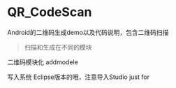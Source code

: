                  

# QR_CodeScan
Android的二维码生成demo以及代码说明，包含二维码扫描

> 扫描和生成在不同的模块 

二维码模块化
addmodele

写入系统
Eclipse版本的哦，注意导入Studio just for
